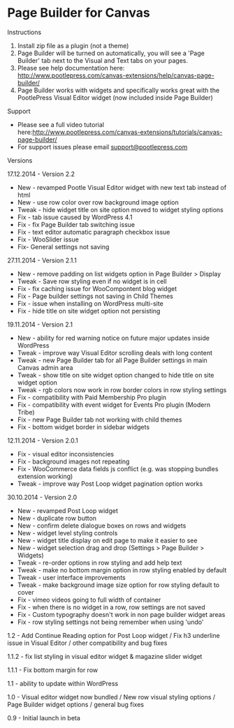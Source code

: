 Page Builder for Canvas
=======================

Instructions

1. Install zip file as a plugin (not a theme)
2. Page Builder will be turned on automatically, you will see a 'Page Builder' tab next to the Visual and Text tabs on your pages.
3. Please see help documentation here: http://www.pootlepress.com/canvas-extensions/help/canvas-page-builder/
4. Page Builder works with widgets and specifically works great with the PootlePress Visual Editor widget (now included inside Page Builder)


Support

- Please see a full video tutorial here:http://www.pootlepress.com/canvas-extensions/tutorials/canvas-page-builder/
- For support issues please email support@pootlepress.com

Versions

17.12.2014 - Version 2.2
 * New - revamped Pootle Visual Editor widget with new text tab instead of html
 * New - use row color over row background image option
 * Tweak - hide widget title on site option moved to widget styling options
 * Fix - tab issue caused by WordPress 4.1
 * Fix - fix Page Builder tab switching issue
 * Fix - text editor automatic paragraph checkbox issue
 * Fix - WooSlider issue
 * Fix- General settings not saving

27.11.2014 - Version 2.1.1
 * New - remove padding on list widgets option in Page Builder > Display
 * Tweak - Save row styling even if no widget is in cell
 * Fix - fix caching issue for WooCompontent blog widget
 * Fix - Page builder settings not saving in Child Themes
 * Fix - issue when installing on WordPress multi-site
 * Fix - hide title on site widget option not persisting

19.11.2014 - Version 2.1
 * New - ability for red warning notice on future major updates inside WordPress
 * Tweak - improve way Visual Editor scrolling deals with long content
 * Tweak - new Page Builder tab for all Page Builder settings in main Canvas admin area
 * Tweak - show title on site widget option changed to hide title on site widget option
 * Tweak - rgb colors now work in row border colors in row styling settings
 * Fix - compatibility with Paid Membership Pro plugin
 * Fix - compatibility with event widget for Events Pro plugin (Modern Tribe)
 * Fix - new Page Builder tab not working with child themes
 * Fix - bottom widget border in sidebar widgets

12.11.2014 - Version 2.0.1
 * Fix - visual editor inconsistencies
 * Fix - background images not repeating
 * Fix - WooCommerce data fields js conflict (e.g. was stopping bundles extension working)
 * Tweak - improve way Post Loop widget pagination option works

30.10.2014 - Version 2.0
 * New - revamped Post Loop widget
 * New - duplicate row button
 * New - confirm delete dialogue boxes on rows and widgets
 * New - widget level styling controls
 * New - widget title display on edit page to make it easier to see
 * New - widget selection drag and drop (Settings > Page Builder > Widgets)
 * Tweak - re-order options in row styling and add help text
 * Tweak - make no bottom margin option in row styling enabled by default
 * Tweak - user interface improvements
 * Tweak - make background image size option for row styling default to cover
 * Fix - vimeo videos going to full width of container
 * Fix - when there is no widget in a row, row settings are not saved
 * Fix - Custom typography doesn't work in non page builder widget areas
 * Fix - row styling settings not being remember when using 'undo'

1.2 - Add Continue Reading option for Post Loop widget / Fix h3 underline issue in Visual Editor / other compatibility and bug fixes 

1.1.2 - fix list styling in visual editor widget & magazine slider widget

1.1.1 - Fix bottom margin for row

1.1 - ability to update within WordPress

1.0 - Visual editor widget now bundled / New row visual styling options / Page Builder widget options / general bug fixes

0.9 - Initial launch in beta
